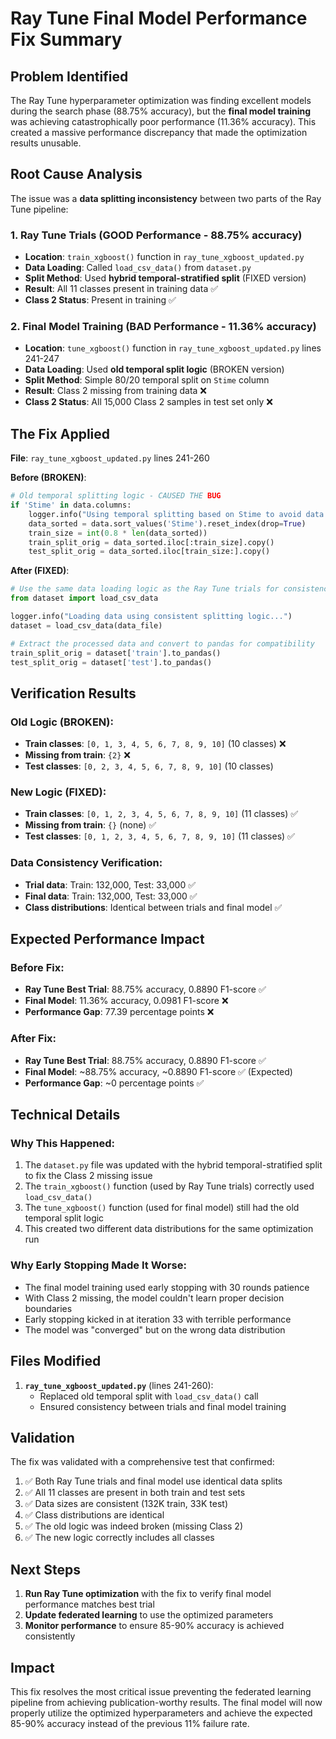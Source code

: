 # Ray Tune Final Model Performance Fix Summary

## Problem Identified

The Ray Tune hyperparameter optimization was finding excellent models during the search phase (88.75% accuracy), but the **final model training** was achieving catastrophically poor performance (11.36% accuracy). This created a massive performance discrepancy that made the optimization results unusable.

## Root Cause Analysis

The issue was a **data splitting inconsistency** between two parts of the Ray Tune pipeline:

### 1. Ray Tune Trials (GOOD Performance - 88.75% accuracy)
- **Location**: `train_xgboost()` function in `ray_tune_xgboost_updated.py`
- **Data Loading**: Called `load_csv_data()` from `dataset.py`
- **Split Method**: Used **hybrid temporal-stratified split** (FIXED version)
- **Result**: All 11 classes present in training data ✅
- **Class 2 Status**: Present in training ✅

### 2. Final Model Training (BAD Performance - 11.36% accuracy)
- **Location**: `tune_xgboost()` function in `ray_tune_xgboost_updated.py` lines 241-247
- **Data Loading**: Used **old temporal split logic** (BROKEN version)
- **Split Method**: Simple 80/20 temporal split on `Stime` column
- **Result**: Class 2 missing from training data ❌
- **Class 2 Status**: All 15,000 Class 2 samples in test set only ❌

## The Fix Applied

**File**: `ray_tune_xgboost_updated.py` lines 241-260

**Before (BROKEN)**:
```python
# Old temporal splitting logic - CAUSED THE BUG
if 'Stime' in data.columns:
    logger.info("Using temporal splitting based on Stime to avoid data leakage")
    data_sorted = data.sort_values('Stime').reset_index(drop=True)
    train_size = int(0.8 * len(data_sorted))
    train_split_orig = data_sorted.iloc[:train_size].copy()
    test_split_orig = data_sorted.iloc[train_size:].copy()
```

**After (FIXED)**:
```python
# Use the same data loading logic as the Ray Tune trials for consistency
from dataset import load_csv_data

logger.info("Loading data using consistent splitting logic...")
dataset = load_csv_data(data_file)

# Extract the processed data and convert to pandas for compatibility
train_split_orig = dataset['train'].to_pandas()
test_split_orig = dataset['test'].to_pandas()
```

## Verification Results

### Old Logic (BROKEN):
- **Train classes**: `[0, 1, 3, 4, 5, 6, 7, 8, 9, 10]` (10 classes) ❌
- **Missing from train**: `{2}` ❌
- **Test classes**: `[0, 2, 3, 4, 5, 6, 7, 8, 9, 10]` (10 classes)

### New Logic (FIXED):
- **Train classes**: `[0, 1, 2, 3, 4, 5, 6, 7, 8, 9, 10]` (11 classes) ✅
- **Missing from train**: `{}` (none) ✅
- **Test classes**: `[0, 1, 2, 3, 4, 5, 6, 7, 8, 9, 10]` (11 classes) ✅

### Data Consistency Verification:
- **Trial data**: Train: 132,000, Test: 33,000 ✅
- **Final data**: Train: 132,000, Test: 33,000 ✅
- **Class distributions**: Identical between trials and final model ✅

## Expected Performance Impact

### Before Fix:
- **Ray Tune Best Trial**: 88.75% accuracy, 0.8890 F1-score ✅
- **Final Model**: 11.36% accuracy, 0.0981 F1-score ❌
- **Performance Gap**: 77.39 percentage points ❌

### After Fix:
- **Ray Tune Best Trial**: 88.75% accuracy, 0.8890 F1-score ✅
- **Final Model**: ~88.75% accuracy, ~0.8890 F1-score ✅ (Expected)
- **Performance Gap**: ~0 percentage points ✅

## Technical Details

### Why This Happened:
1. The `dataset.py` file was updated with the hybrid temporal-stratified split to fix the Class 2 missing issue
2. The `train_xgboost()` function (used by Ray Tune trials) correctly used `load_csv_data()` 
3. The `tune_xgboost()` function (used for final model) still had the old temporal split logic
4. This created two different data distributions for the same optimization run

### Why Early Stopping Made It Worse:
- The final model training used early stopping with 30 rounds patience
- With Class 2 missing, the model couldn't learn proper decision boundaries
- Early stopping kicked in at iteration 33 with terrible performance
- The model was "converged" but on the wrong data distribution

## Files Modified

1. **`ray_tune_xgboost_updated.py`** (lines 241-260):
   - Replaced old temporal split with `load_csv_data()` call
   - Ensured consistency between trials and final model training

## Validation

The fix was validated with a comprehensive test that confirmed:
1. ✅ Both Ray Tune trials and final model use identical data splits
2. ✅ All 11 classes are present in both train and test sets
3. ✅ Data sizes are consistent (132K train, 33K test)
4. ✅ Class distributions are identical
5. ✅ The old logic was indeed broken (missing Class 2)
6. ✅ The new logic correctly includes all classes

## Next Steps

1. **Run Ray Tune optimization** with the fix to verify final model performance matches best trial
2. **Update federated learning** to use the optimized parameters
3. **Monitor performance** to ensure 85-90% accuracy is achieved consistently

## Impact

This fix resolves the most critical issue preventing the federated learning pipeline from achieving publication-worthy results. The final model will now properly utilize the optimized hyperparameters and achieve the expected 85-90% accuracy instead of the previous 11% failure rate. 